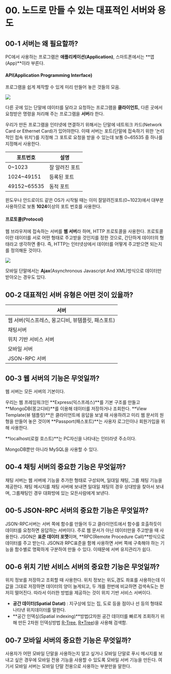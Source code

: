 # 00. 노드로 만들 수 있는 대표적인 서버와 용도

## 00-1 서버는 왜 필요할까?

PC에서 사용하는 프로그램은 **애플리케이션(Application)**, 스마트폰에서는 **앱(App)**이라 부른다.

#### API(Application Programming Interface)

프로그램을 쉽게 제작할 수 있게 미리 만들어 놓은 것들의 모음.

![](https://upload.wikimedia.org/wikipedia/commons/thumb/c/c9/Client-server-model.svg/1200px-Client-server-model.svg.png)

다른 곳에 있는 단말에 데이터를 달라고 요청하는 프로그램을 **클라이언트**, 다른 곳에서 요청받은 명령을 처리해 주는 프로그램을 **서버**라 한다.

우리가 만든 프로그램을 인터넷에 연결하기 위해서는 단말에 네트워크 카드(Network Card or Ethernet Card)가 있어야한다. 이때 서버는 포트(단말에 접속하기 위한 '논리적인 접속 위치')를 지정해 그 포트로 요청을 받을 수 있는데 보통 0~65535 중 하나를 지정해서 사용한다.

| 포트번호 | 설명 |
|--------|--------|
|0~1023|잘 알려진 포트|
|1024~49151|등록된 포트|
|49152~65535|동적 포트|

윈도우나 안드로이드 같은 OS가 시작될 때는 이미 잘알려진포트(0~1023)에서 대부분 사용하므로 보통 **1024**이상의 포트 번호를 사용한다.

#### 프로토콜(Protocol)

웹 브라우저에 접속하는 서버를 **웹 서버**라 하며, HTTP 프로토콜을 사용한다.
프로토콜이란 데이터를 서로 어떤 형태로 주고받을 것인지를 정한 것으로, 간단하게 데이터의 형태라고 생각하면 좋다. 즉, HTTP는 인터넷상에서 데이터를 어떻게 주고받으면 되는지를 정의해둔 것이다.

![](http://blog.whoborn.net/wp-content/uploads/sites/9/2015/06/21.png)

모바일 단말에서는 **Ajax**(Asynchronous Javascript And XML)방식으로 데이터만 받아오는 경우도 있다.

## 00-2 대표적인 서버 유형은 어떤 것이 있을까?

| 서버 |
|--------|
|웹 서버(익스프레스, 몽고디비, 뷰템플릿, 패스포트) |
|채팅서버|
|위치 기반 서비스 서버|
|모바일 서버|
|JSON-RPC 서버|

## 00-3 웹 서버의 기능은 무엇일까?

웹 서버는 모든 서버의 기본이다.

우리는 웹 프레임워크인 **Express(익스프레스)**를 기본 구조를 만들고 **MongoDB(몽고디비)**를 이용해 데이터를 저장하거나 조회한다. **View Template(뷰 템플릿)**은 클라이언트에 응답을 보낼 때 사용하려고 미리 웹 문서의 원형을 만들어 놓은 것이며 **Passport(패스포트)**는 사용자 로그인이나 회원가입을 위해 사용한다.

**localhost(로컬 호스트)**는 PC자신을 나타내는 인터라넷 주소이다.

MongoDB뿐만 아니라 MySQL을 사용할 수 있다.

## 00-4 채팅 서버의 중요한 기능은 무엇일까?

채팅 서버는 웹 서버에 기능을 추가한 형태로 구성되며, 일대일 채팅, 그룹 채팅 기능을 제공한다.
채팅 메시지를 채팅 서버에 보내면 일대일 채팅의 경우 상대방을 찾아서 보내며, 그룹채팅인 경우 대화방에 있는 모든사람에게 보낸다.

## 00-5 JSON-RPC 서버의 중요한 기능은 무엇일까?

JSON-RPC서버는 서버 쪽에 함수를 만들어 두고 클라이언트에서 함수를 호출하듯이 데이터를 요청하면 응답하는 서버이다. 주로 웹 문서가 아닌 데이터만을 주고받을 때 사용한다. JSON은 **표준 데이터 포맷**이며, **RPC(Remote Procedure Call)**방식으로 데이터를 주고 받는다.
JSON과 RPC표준을 함께 사용하면 서버 쪽에 구축해야 하는 기능을 함수별로 명확하게 구분하여 만들 수 있다. 이때문에 서버 유지관리가 쉽다.

## 00-6 위치 기반 서비스 서버의 중요한 기능은 무엇일까?

위치 정보를 저장하고 조회할 때 사용한다.
위치 정보는 위도,경도 좌표를 사용하는데 이 값을 그대로 저장하면 데이터의 양이 늘게되고, 두 개를 한번에 비교하면 검색속도는 현저히 떨어진다. 따라서 이러한 방법을 제공하는 것이 위치 기반 서비스 서버이다.
- **공간 데이터(Spatial Datat)** : 지구상에 있는 집, 도로 등을 점이나 선 등의 형태로 나타낸 위치데이터를 말한다.
- **공간 인덱싱(Spatial indexing)**방법(2차원 공간 데이터를 빠르게 조회하기 위해 만든 2차원 인덱싱방법 [R-Tree](http://www.jidum.com/jidums/view.do?jidumId=159), [R*Tree](https://en.wikipedia.org/wiki/R*_tree))을 사용해 검색함.

## 00-7 모바일 서버의 중요한 기능은 무엇일까?

사용자가 어떤 모바일 단말을 사용하는지 알고 싶거나 모바일 단말로 푸시 메시지를 보내고 싶은 경우에 모바일 전용 기능을 사용할 수 있도록 모바일 서버 기능을 만든다. 여기서 모바일 서버는 모바일 단말 전용으로 사용하는 부분만을 말한다.
